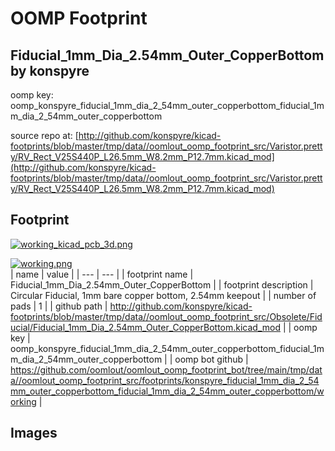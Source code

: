 # OOMP Footprint  
## Fiducial_1mm_Dia_2.54mm_Outer_CopperBottom  by konspyre  
  
oomp key: oomp_konspyre_fiducial_1mm_dia_2_54mm_outer_copperbottom_fiducial_1mm_dia_2_54mm_outer_copperbottom  
  
source repo at: [http://github.com/konspyre/kicad-footprints/blob/master/tmp/data//oomlout_oomp_footprint_src/Varistor.pretty/RV_Rect_V25S440P_L26.5mm_W8.2mm_P12.7mm.kicad_mod](http://github.com/konspyre/kicad-footprints/blob/master/tmp/data//oomlout_oomp_footprint_src/Varistor.pretty/RV_Rect_V25S440P_L26.5mm_W8.2mm_P12.7mm.kicad_mod)  
## Footprint  
  
[![working_kicad_pcb_3d.png](working_kicad_pcb_3d_600.png)](working_kicad_pcb_3d.png)  
  
[![working.png](working_600.png)](working.png)  
| name | value | 
| --- | --- | 
| footprint name | Fiducial_1mm_Dia_2.54mm_Outer_CopperBottom | 
| footprint description | Circular Fiducial, 1mm bare copper bottom, 2.54mm keepout | 
| number of pads | 1 | 
| github path | http://github.com/konspyre/kicad-footprints/blob/master/tmp/data//oomlout_oomp_footprint_src/Obsolete/Fiducial/Fiducial_1mm_Dia_2.54mm_Outer_CopperBottom.kicad_mod | 
| oomp key | oomp_konspyre_fiducial_1mm_dia_2_54mm_outer_copperbottom_fiducial_1mm_dia_2_54mm_outer_copperbottom | 
| oomp bot github | https://github.com/oomlout/oomlout_oomp_footprint_bot/tree/main/tmp/data//oomlout_oomp_footprint_src/footprints/konspyre_fiducial_1mm_dia_2_54mm_outer_copperbottom_fiducial_1mm_dia_2_54mm_outer_copperbottom/working | 
## Images  
